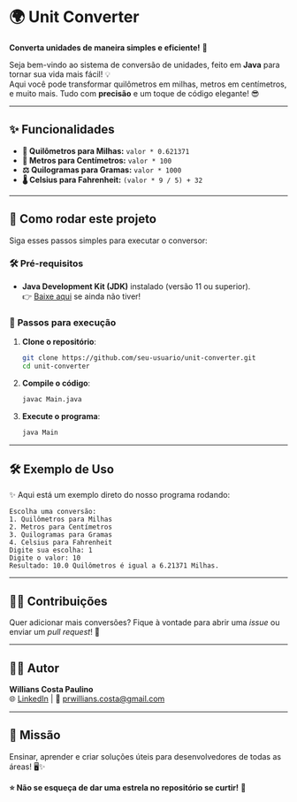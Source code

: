 # 🌍 **Unit Converter**  
**Converta unidades de maneira simples e eficiente!** 🚀

Seja bem-vindo ao sistema de conversão de unidades, feito em **Java** para tornar sua vida mais fácil! 💡  
Aqui você pode transformar quilômetros em milhas, metros em centímetros, e muito mais. Tudo com **precisão** e um toque de código elegante! 😎

---

## ✨ **Funcionalidades**
- **📏 Quilômetros para Milhas:** `valor * 0.621371`  
- **📐 Metros para Centímetros:** `valor * 100`  
- **⚖️ Quilogramas para Gramas:** `valor * 1000`  
- **🌡️ Celsius para Fahrenheit:** `(valor * 9 / 5) + 32`  

---

## 🚀 **Como rodar este projeto**
Siga esses passos simples para executar o conversor:  

### 🛠️ **Pré-requisitos**
- **Java Development Kit (JDK)** instalado (versão 11 ou superior).  
  👉 [Baixe aqui](https://www.oracle.com/java/technologies/javase-downloads.html) se ainda não tiver!  

### 🔧 **Passos para execução**
1. **Clone o repositório**:  
   ```bash
   git clone https://github.com/seu-usuario/unit-converter.git
   cd unit-converter
   ```

2. **Compile o código**:  
   ```bash
   javac Main.java
   ```

3. **Execute o programa**:  
   ```bash
   java Main
   ```

---


## 🛠️ **Exemplo de Uso**
✨ Aqui está um exemplo direto do nosso programa rodando:
```plaintext
Escolha uma conversão:
1. Quilômetros para Milhas
2. Metros para Centímetros
3. Quilogramas para Gramas
4. Celsius para Fahrenheit
Digite sua escolha: 1
Digite o valor: 10
Resultado: 10.0 Quilômetros é igual a 6.21371 Milhas.
```

---

## 👩‍💻 **Contribuições**
Quer adicionar mais conversões? Fique à vontade para abrir uma *issue* ou enviar um *pull request*! 🎉  

---

## 🧑‍🎨 **Autor**
**Willians Costa Paulino**  
🌐 [LinkedIn](https://www.linkedin.com/in/willianscostapaulino) | 📧 prwillians.costa@gmail.com  

---

## 🎯 **Missão**
Ensinar, aprender e criar soluções úteis para desenvolvedores de todas as áreas! 🖥️✨

**⭐ Não se esqueça de dar uma estrela no repositório se curtir!** 🌟  

